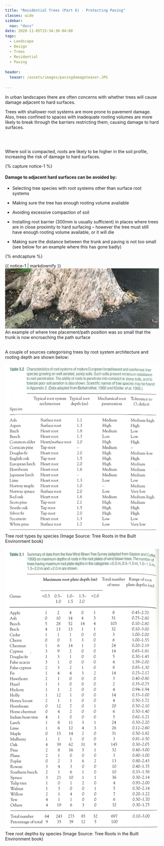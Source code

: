 ```yaml
---
title: "Residential Trees (Part 6) - Protecting Paving"
classes: wide
sidebar:
  nav: "docs"
date: 2020-11-05T15:34:30-04:00
tags:
  - Landscape
  - Design
  - Trees
  - Residential
  - Paving
  
header:
  teaser: /assets/images/pavingdamageteaser.JPG
  
---
```


In urban landscapes there are often concerns with whether trees will cause damage adjacent to hard surfaces. 

<p style="text-align: justify;">

Trees with shallower root systems are more prone to pavement damage. Also, trees confined to spaces with inadequate rooting volumes are more likely to break through the barriers restricting them, causing damage to hard surfaces.

<br><br>

Where soil is compacted, roots are likely to be higher in the soil profile, increasing the risk of damage to hard surfaces. 

</p>

{% capture notice-1 %}

#### Damage to adjacent hard surfaces can be avoided by:

* Selecting tree species with root systems other than surface root systems

* Making sure the tree has enough rooting volume available

* Avoiding excessive compaction of soil

* Installing root barrier (300mm is usually sufficient) in places where trees are in close proximity to hard surfacing – however the tree must still have enough rooting volume available, or it will die

* Making sure the distance between the trunk and paving is not too small (see below for an example where this has gone badly)

{% endcapture %}

<div class="notice">
  {{ notice-1 | markdownify }}
</div>

<img src="/assets/images/pavingdamageteaser.JPG" alt="">
<figcaption>An example of where tree placement/path position was so small that the trunk is now encroaching the path surface</figcaption>

<br>

<p style="text-align: justify;">

A couple of sources categorising trees by root system architecture and rooting depth are shown below:

</p>

<img src="/assets/images/root system table.jpg" alt="">
<figcaption>Tree root types by species (Image Source: Tree Roots in the Built Environment book)</figcaption>

<br>

<img src="/assets/images/root depth table.jpg" alt="">
<figcaption>Tree root depths by species (Image Source: Tree Roots in the Built Environment book)</figcaption>

